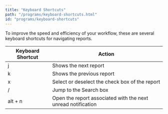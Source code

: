 ```yaml
---
title: "Keyboard Shortcuts"
path: "/programs/keyboard-shortcuts.html"
id: "programs/keyboard-shortcuts"
---
```


To improve the speed and efficiency of your workflow, these are several keyboard shortcuts for navigating reports. 

Keyboard Shortcut | Action
----------------- | ---------
j | Shows the next report
k | Shows the previous report
x | Select or deselect the check box of the report
/ | Jump to the Search box
alt + n | Open the report associated with the next unread notification
